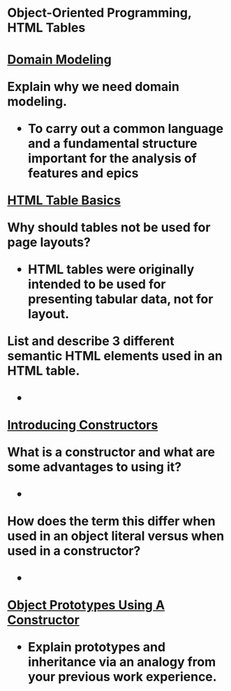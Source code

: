 <h1> Object-Oriented Programming, HTML Tables <h1>

[Domain Modeling](https://github.com/codefellows/domain_modeling#domain-modeling)

Explain why we need domain modeling.

- To carry out a common language and a fundamental structure important for the analysis of features and epics

[HTML Table Basics](https://developer.mozilla.org/en-US/docs/Learn/HTML/Tables/Basics)

Why should tables not be used for page layouts?

- HTML tables were originally intended to be used for presenting tabular data, not for layout.

List and describe 3 different semantic HTML elements used in an HTML table.

- 

[Introducing Constructors](https://developer.mozilla.org/en-US/docs/Learn/JavaScript/Objects/Basics#introducing_constructors)

What is a constructor and what are some advantages to using it?

- 

How does the term this differ when used in an object literal versus when used in a constructor?

- 

[Object Prototypes Using A Constructor](https://ui.dev/beginners-guide-to-javascript-prototype)

- Explain prototypes and inheritance via an analogy from your previous work experience.


